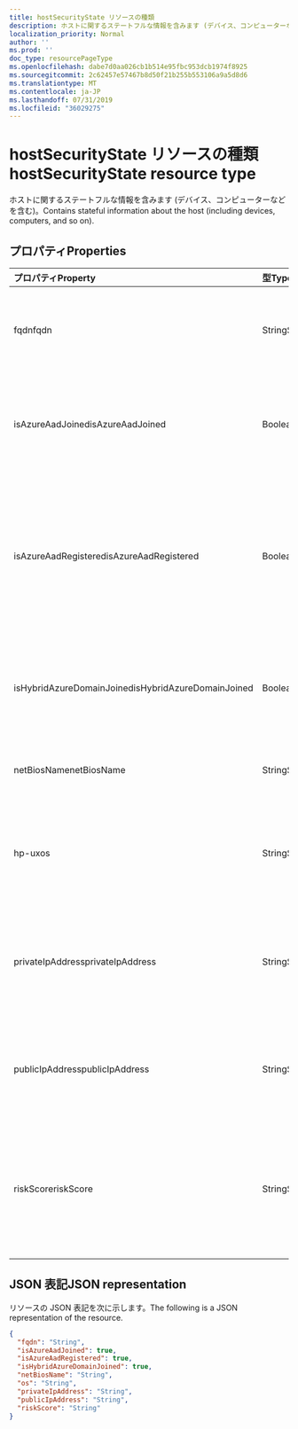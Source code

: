 ```yaml
---
title: hostSecurityState リソースの種類
description: ホストに関するステートフルな情報を含みます (デバイス、コンピューターなどを含む)。
localization_priority: Normal
author: ''
ms.prod: ''
doc_type: resourcePageType
ms.openlocfilehash: dabe7d0aa026cb1b514e95fbc953dcb1974f8925
ms.sourcegitcommit: 2c62457e57467b8d50f21b255b553106a9a5d8d6
ms.translationtype: MT
ms.contentlocale: ja-JP
ms.lasthandoff: 07/31/2019
ms.locfileid: "36029275"
---
```

# <a name="hostsecuritystate-resource-type"></a><span data-ttu-id="52688-103">hostSecurityState リソースの種類</span><span class="sxs-lookup"><span data-stu-id="52688-103">hostSecurityState resource type</span></span>

<span data-ttu-id="52688-104">ホストに関するステートフルな情報を含みます (デバイス、コンピューターなどを含む)。</span><span class="sxs-lookup"><span data-stu-id="52688-104">Contains stateful information about the host (including devices, computers, and so on).</span></span>

## <a name="properties"></a><span data-ttu-id="52688-105">プロパティ</span><span class="sxs-lookup"><span data-stu-id="52688-105">Properties</span></span>

| <span data-ttu-id="52688-106">プロパティ</span><span class="sxs-lookup"><span data-stu-id="52688-106">Property</span></span>   | <span data-ttu-id="52688-107">型</span><span class="sxs-lookup"><span data-stu-id="52688-107">Type</span></span>|<span data-ttu-id="52688-108">説明</span><span class="sxs-lookup"><span data-stu-id="52688-108">Description</span></span>|
|:---------------|:--------|:----------|
|<span data-ttu-id="52688-109">fqdn</span><span class="sxs-lookup"><span data-stu-id="52688-109">fqdn</span></span>|<span data-ttu-id="52688-110">String</span><span class="sxs-lookup"><span data-stu-id="52688-110">String</span></span>|<span data-ttu-id="52688-111">ホストの FQDN (完全修飾ドメイン名) (例: `machine.company.com`)。</span><span class="sxs-lookup"><span data-stu-id="52688-111">Host FQDN (Fully Qualified Domain Name) (for example, `machine.company.com`).</span></span>|
|<span data-ttu-id="52688-112">isAzureAadJoined</span><span class="sxs-lookup"><span data-stu-id="52688-112">isAzureAadJoined</span></span>|<span data-ttu-id="52688-113">Boolean</span><span class="sxs-lookup"><span data-stu-id="52688-113">Boolean</span></span>|<span data-ttu-id="52688-114">ホストが Azure Active Directory ドメインサービスにドメインに参加している場合は True。</span><span class="sxs-lookup"><span data-stu-id="52688-114">True if the host is domain joined to Azure Active Directory Domain Services.</span></span>|
|<span data-ttu-id="52688-115">isAzureAadRegistered</span><span class="sxs-lookup"><span data-stu-id="52688-115">isAzureAadRegistered</span></span>|<span data-ttu-id="52688-116">Boolean</span><span class="sxs-lookup"><span data-stu-id="52688-116">Boolean</span></span>|<span data-ttu-id="52688-117">ホストが Azure Active Directory デバイス登録 (BYOD devices、enterprise によって完全に管理されていない) に登録されている場合は、True。</span><span class="sxs-lookup"><span data-stu-id="52688-117">True if the host registered with Azure Active Directory Device Registration (BYOD devices - that is, not fully managed by enterprise).</span></span>|
|<span data-ttu-id="52688-118">isHybridAzureDomainJoined</span><span class="sxs-lookup"><span data-stu-id="52688-118">isHybridAzureDomainJoined</span></span>|<span data-ttu-id="52688-119">Boolean</span><span class="sxs-lookup"><span data-stu-id="52688-119">Boolean</span></span>|<span data-ttu-id="52688-120">ホストがオンプレミスの Active Directory ドメインに参加しているドメインである場合は True。</span><span class="sxs-lookup"><span data-stu-id="52688-120">True if the host is domain joined to an on-premises Active Directory domain.</span></span>|
|<span data-ttu-id="52688-121">netBiosName</span><span class="sxs-lookup"><span data-stu-id="52688-121">netBiosName</span></span>|<span data-ttu-id="52688-122">String</span><span class="sxs-lookup"><span data-stu-id="52688-122">String</span></span>|<span data-ttu-id="52688-123">DNS ドメイン名を除いたローカルホスト名。</span><span class="sxs-lookup"><span data-stu-id="52688-123">The local host name, without the DNS domain name.</span></span>|
|<span data-ttu-id="52688-124">hp-ux</span><span class="sxs-lookup"><span data-stu-id="52688-124">os</span></span>|<span data-ttu-id="52688-125">String</span><span class="sxs-lookup"><span data-stu-id="52688-125">String</span></span>|<span data-ttu-id="52688-126">ホストオペレーティングシステム。</span><span class="sxs-lookup"><span data-stu-id="52688-126">Host Operating System.</span></span> <span data-ttu-id="52688-127">(たとえば、Windows10、MacOS、RHEL など)。</span><span class="sxs-lookup"><span data-stu-id="52688-127">(For example, Windows10, MacOS, RHEL, etc.).</span></span>|
|<span data-ttu-id="52688-128">privateIpAddress</span><span class="sxs-lookup"><span data-stu-id="52688-128">privateIpAddress</span></span>|<span data-ttu-id="52688-129">String</span><span class="sxs-lookup"><span data-stu-id="52688-129">String</span></span>|<span data-ttu-id="52688-130">プライベート (ルーティング可能ではない) IPv4 または IPv6 アドレス ( [RFC 1918](https://tools.ietf.org/html/rfc1918)を参照) 通知時。</span><span class="sxs-lookup"><span data-stu-id="52688-130">Private (not routable) IPv4 or IPv6 address (see [RFC 1918](https://tools.ietf.org/html/rfc1918)) at the time of the alert.</span></span>|
|<span data-ttu-id="52688-131">publicIpAddress</span><span class="sxs-lookup"><span data-stu-id="52688-131">publicIpAddress</span></span>|<span data-ttu-id="52688-132">String</span><span class="sxs-lookup"><span data-stu-id="52688-132">String</span></span>|<span data-ttu-id="52688-133">通知時に公開ルーティング可能な IPv4 または IPv6 アドレス ( [RFC 1918](https://tools.ietf.org/html/rfc1918)を参照)。</span><span class="sxs-lookup"><span data-stu-id="52688-133">Publicly routable IPv4 or IPv6 address (see [RFC 1918](https://tools.ietf.org/html/rfc1918)) at time of the alert.</span></span>|
|<span data-ttu-id="52688-134">riskScore</span><span class="sxs-lookup"><span data-stu-id="52688-134">riskScore</span></span>|<span data-ttu-id="52688-135">String</span><span class="sxs-lookup"><span data-stu-id="52688-135">String</span></span>|<span data-ttu-id="52688-136">プロバイダーが生成/計算するホストのリスクスコア。</span><span class="sxs-lookup"><span data-stu-id="52688-136">Provider-generated/calculated risk score of the host.</span></span>  <span data-ttu-id="52688-137">推奨値の範囲0-1。パーセンテージに相当します。</span><span class="sxs-lookup"><span data-stu-id="52688-137">Recommended value range of 0-1, which equates to a percentage.</span></span>|

## <a name="json-representation"></a><span data-ttu-id="52688-138">JSON 表記</span><span class="sxs-lookup"><span data-stu-id="52688-138">JSON representation</span></span>

<span data-ttu-id="52688-139">リソースの JSON 表記を次に示します。</span><span class="sxs-lookup"><span data-stu-id="52688-139">The following is a JSON representation of the resource.</span></span>

<!-- {
  "blockType": "resource",
  "optionalProperties": [

  ],
  "@odata.type": "microsoft.graph.hostSecurityState"
}-->

```json
{
  "fqdn": "String",
  "isAzureAadJoined": true,
  "isAzureAadRegistered": true,
  "isHybridAzureDomainJoined": true,
  "netBiosName": "String",
  "os": "String",
  "privateIpAddress": "String",
  "publicIpAddress": "String",
  "riskScore": "String"
}

```

<!-- uuid: 8fcb5dbc-d5aa-4681-8e31-b001d5168d79
2015-10-25 14:57:30 UTC -->
<!-- {
  "type": "#page.annotation",
  "description": "hostSecurityState resource",
  "keywords": "",
  "section": "documentation",
  "tocPath": ""
}-->
